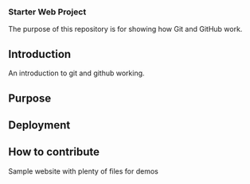 ### Starter Web Project

The purpose of this repository is for showing how Git and GitHub work.

## Introduction

An introduction to git and github working.

## Purpose

## Deployment

## How to contribute

Sample website with plenty of files for demos